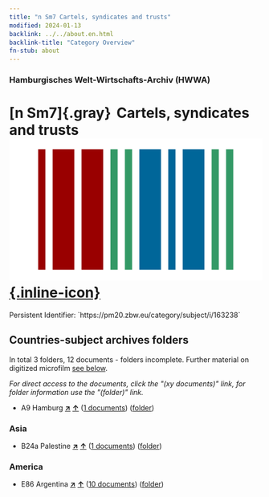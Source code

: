 ```yaml
---
title: "n Sm7 Cartels, syndicates and trusts"
modified: 2024-01-13
backlink: ../../about.en.html
backlink-title: "Category Overview"
fn-stub: about
---
```


### Hamburgisches Welt-Wirtschafts-Archiv (HWWA)

# [n Sm7]{.gray}&#8201; Cartels, syndicates and trusts &#160; [![Wikidata](/images/Wikidata-logo.svg "Wikidata"){.inline-icon}](http://www.wikidata.org/entity/Q104700363)

<div class="hint">Persistent Identifier: `https://pm20.zbw.eu/category/subject/i/163238`</div>







## Countries-subject archives folders







In total 3 folders, 12 documents - folders incomplete. Further material on digitized microfilm [see below](#filmsections).

_For direct access to the documents, click the "(xy documents)" link, for folder information use the "(folder)" link._


- A9 Hamburg [**&nearr;**](../../../geo/i/140905/about.en.html "Hamburg (all folders)") [**&uarr;**](../../../geo/about.en.html#A9 "Country category system") (<a href="https://pm20.zbw.eu/iiifview/folder/sh/140905,163238" title="about: Hamburg : Cartels, syndicates and trusts" target="_blank">1 documents</a>) ([folder](../../../../folder/sh/1409xx/140905/1632xx/163238/about.en.html))

### Asia

- B24a Palestine [**&nearr;**](../../../geo/i/141115/about.en.html "Palestine (all folders)") [**&uarr;**](../../../geo/about.en.html#B24a "Country category system") (<a href="https://pm20.zbw.eu/iiifview/folder/sh/141115,163238" title="about: Palestine : Cartels, syndicates and trusts" target="_blank">1 documents</a>) ([folder](../../../../folder/sh/1411xx/141115/1632xx/163238/about.en.html))

### America

- E86 Argentina [**&nearr;**](../../../geo/i/141692/about.en.html "Argentina (all folders)") [**&uarr;**](../../../geo/about.en.html#E86 "Country category system") (<a href="https://pm20.zbw.eu/iiifview/folder/sh/141692,163238" title="about: Argentina : Cartels, syndicates and trusts" target="_blank">10 documents</a>) ([folder](../../../../folder/sh/1416xx/141692/1632xx/163238/about.en.html))



<a id="filmsections" />













